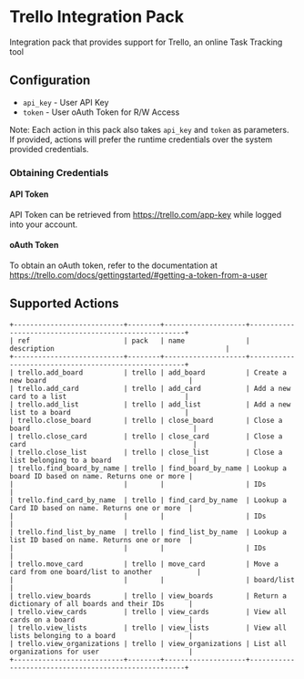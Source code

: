 # Trello Integration Pack

Integration pack that provides support for Trello, an online Task Tracking tool

## Configuration

* `api_key` - User API Key
* `token` - User oAuth Token for R/W Access

Note: Each action in this pack also takes `api_key` and `token` as parameters.
If provided, actions will prefer the runtime credentials over the system provided
credentials.

### Obtaining Credentials
#### API Token

API Token can be retrieved from https://trello.com/app-key while logged into your
account.

#### oAuth Token

To obtain an oAuth token, refer to the documentation at https://trello.com/docs/gettingstarted/#getting-a-token-from-a-user

## Supported Actions
```
+---------------------------+--------+--------------------+------------------------------------------------------+
| ref                       | pack   | name               | description                                          |
+---------------------------+--------+--------------------+------------------------------------------------------+
| trello.add_board          | trello | add_board          | Create a new board                                   |
| trello.add_card           | trello | add_card           | Add a new card to a list                             |
| trello.add_list           | trello | add_list           | Add a new list to a board                            |
| trello.close_board        | trello | close_board        | Close a board                                        |
| trello.close_card         | trello | close_card         | Close a card                                         |
| trello.close_list         | trello | close_list         | Close a list belonging to a board                    |
| trello.find_board_by_name | trello | find_board_by_name | Lookup a board ID based on name. Returns one or more |
|                           |        |                    | IDs                                                  |
| trello.find_card_by_name  | trello | find_card_by_name  | Lookup a Card ID based on name. Returns one or more  |
|                           |        |                    | IDs                                                  |
| trello.find_list_by_name  | trello | find_list_by_name  | Lookup a list ID based on name. Returns one or more  |
|                           |        |                    | IDs                                                  |
| trello.move_card          | trello | move_card          | Move a card from one board/list to another           |
|                           |        |                    | board/list                                           |
| trello.view_boards        | trello | view_boards        | Return a dictionary of all boards and their IDs      |
| trello.view_cards         | trello | view_cards         | View all cards on a board                            |
| trello.view_lists         | trello | view_lists         | View all lists belonging to a board                  |
| trello.view_organizations | trello | view_organizations | List all organizations for user                      |
+---------------------------+--------+--------------------+------------------------------------------------------+
```
